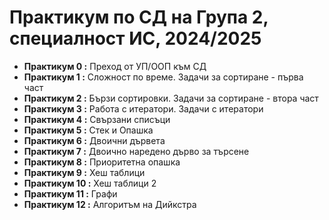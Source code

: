 # Практикум по СД на Група 2, специалност ИС, 2024/2025
- **Практикум 0 :** Преход от УП/ООП към СД
- **Практикум 1 :** Сложност по време. Задачи за сортиране - първа част
- **Практикум 2 :** Бързи сортировки. Задачи за сортиране - втора част
- **Практикум 3 :** Работа с итератори. Задачи с итератори
- **Практикум 4 :** Свързани списъци
- **Практикум 5 :** Стек и Опашка
- **Практикум 6 :** Двоични дървета
- **Практикум 7 :** Двоично наредено дърво за търсене
- **Практикум 8 :** Приоритетна опашка
- **Практикум 9 :** Хеш таблици
- **Практикум 10 :** Хеш таблици 2
- **Практикум 11 :** Графи
- **Практикум 12 :** Алгоритъм на Дийкстра